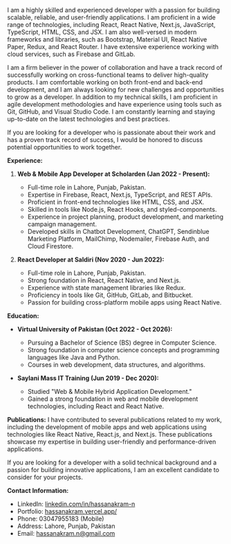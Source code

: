 I am a highly skilled and experienced developer with a passion for building scalable, reliable, and user-friendly applications. I am proficient in a wide range of technologies, including React, React Native, Next.js, JavaScript, TypeScript, HTML, CSS, and JSX. I am also well-versed in modern frameworks and libraries, such as Bootstrap, Material UI, React Native Paper, Redux, and React Router. I have extensive experience working with cloud services, such as Firebase and GitLab.

I am a firm believer in the power of collaboration and have a track record of successfully working on cross-functional teams to deliver high-quality products. I am comfortable working on both front-end and back-end development, and I am always looking for new challenges and opportunities to grow as a developer. In addition to my technical skills, I am proficient in agile development methodologies and have experience using tools such as Git, GitHub, and Visual Studio Code. I am constantly learning and staying up-to-date on the latest technologies and best practices.

If you are looking for a developer who is passionate about their work and has a proven track record of success, I would be honored to discuss potential opportunities to work together.

**Experience:**

1. **Web & Mobile App Developer at Scholarden (Jan 2022 - Present):**
   - Full-time role in Lahore, Punjab, Pakistan.
   - Expertise in Firebase, React, Next.js, TypeScript, and REST APIs.
   - Proficient in front-end technologies like HTML, CSS, and JSX.
   - Skilled in tools like Node.js, React Hooks, and styled-components.
   - Experience in project planning, product development, and marketing campaign management.
   - Developed skills in Chatbot Development, ChatGPT, Sendinblue Marketing Platform, MailChimp, Nodemailer, Firebase Auth, and Cloud Firestore.

2. **React Developer at Saldiri (Nov 2020 - Jun 2022):**
   - Full-time role in Lahore, Punjab, Pakistan.
   - Strong foundation in React, React Native, and Next.js.
   - Experience with state management libraries like Redux.
   - Proficiency in tools like Git, GitHub, GitLab, and Bitbucket.
   - Passion for building cross-platform mobile apps using React Native.

**Education:**

- **Virtual University of Pakistan (Oct 2022 - Oct 2026):**
  - Pursuing a Bachelor of Science (BS) degree in Computer Science.
  - Strong foundation in computer science concepts and programming languages like Java and Python.
  - Courses in web development, data structures, and algorithms.

- **Saylani Mass IT Training (Jun 2019 - Dec 2020):**
  - Studied "Web & Mobile Hybrid Application Development."
  - Gained a strong foundation in web and mobile development technologies, including React and React Native.

**Publications:**
I have contributed to several publications related to my work, including the development of mobile apps and web applications using technologies like React Native, React.js, and Next.js. These publications showcase my expertise in building user-friendly and performance-driven applications.

If you are looking for a developer with a solid technical background and a passion for building innovative applications, I am an excellent candidate to consider for your projects.

**Contact Information:**
- LinkedIn: [linkedin.com/in/hassanakram-n](https://www.linkedin.com/in/hassanakram-n)
- Portfolio: [hassanakram.vercel.app/](https://hassanakram.vercel.app/)
- Phone: 03047955183 (Mobile)
- Address: Lahore, Punjab, Pakistan
- Email: hassanakram.n@gmail.com

